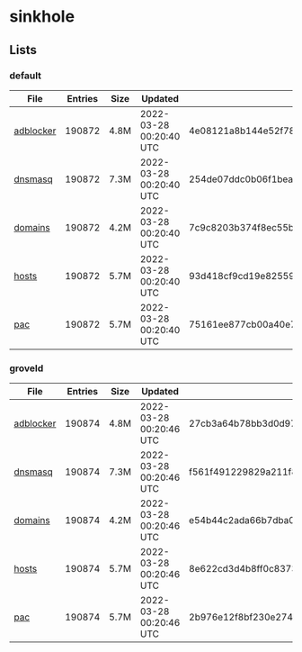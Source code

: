 # sinkhole

## Lists

### default

|File|Entries|Size|Updated|Hash|
|-|-|-|-|-|
|[adblocker](https://raw.githubusercontent.com/groveld/sinkhole/lists/default/adblocker.txt)|190872|4.8M|2022-03-28 00:20:40 UTC|4e08121a8b144e52f78cc2d8d8ad1cb257056afedef988bad510e77bb6ecc70f|
|[dnsmasq](https://raw.githubusercontent.com/groveld/sinkhole/lists/default/dnsmasq.txt)|190872|7.3M|2022-03-28 00:20:40 UTC|254de07ddc0b06f1bea0c165c75e441adc12b87671a3d91364b8de8c74ed35a3|
|[domains](https://raw.githubusercontent.com/groveld/sinkhole/lists/default/domains.txt)|190872|4.2M|2022-03-28 00:20:40 UTC|7c9c8203b374f8ec55b079b36569c8c67b4b03241699d7dfeb027c15bf83b2a4|
|[hosts](https://raw.githubusercontent.com/groveld/sinkhole/lists/default/hosts.txt)|190872|5.7M|2022-03-28 00:20:40 UTC|93d418cf9cd19e82559c7f8226ad687eb7a8823681106bad5d0ef926ec8a8ae7|
|[pac](https://raw.githubusercontent.com/groveld/sinkhole/lists/default/pac.txt)|190872|5.7M|2022-03-28 00:20:40 UTC|75161ee877cb00a40e7d01e554140a3eb11c2e74f43903d31854de69dbd6a232|

### groveld

|File|Entries|Size|Updated|Hash|
|-|-|-|-|-|
|[adblocker](https://raw.githubusercontent.com/groveld/sinkhole/lists/groveld/adblocker.txt)|190874|4.8M|2022-03-28 00:20:46 UTC|27cb3a64b78bb3d0d974b66e719f1a66823b039879055ac37e921fe4e959490a|
|[dnsmasq](https://raw.githubusercontent.com/groveld/sinkhole/lists/groveld/dnsmasq.txt)|190874|7.3M|2022-03-28 00:20:46 UTC|f561f491229829a211f8b127c42319d58212c2bde6f3f4a896c2a370dbdf4895|
|[domains](https://raw.githubusercontent.com/groveld/sinkhole/lists/groveld/domains.txt)|190874|4.2M|2022-03-28 00:20:46 UTC|e54b44c2ada66b7dba0f26d5aa870b02d824105845850d8f04319127e7b91e73|
|[hosts](https://raw.githubusercontent.com/groveld/sinkhole/lists/groveld/hosts.txt)|190874|5.7M|2022-03-28 00:20:46 UTC|8e622cd3d4b8ff0c83730631f10f9b49b42d462caff95aad4978b7c4154154d8|
|[pac](https://raw.githubusercontent.com/groveld/sinkhole/lists/groveld/pac.txt)|190874|5.7M|2022-03-28 00:20:46 UTC|2b976e12f8bf230e274bc6a99a2c7328c83d942c0baa4b398bb6124d1f7a61fd|
